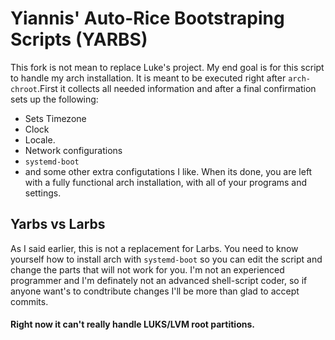 # Yiannis' Auto-Rice Bootstraping Scripts (YARBS)

This fork is not mean to replace Luke's project. My end goal is for this script to handle my arch installation. It is meant to be executed right after `arch-chroot`.First it collects all needed information and after a final confirmation sets up the following: 
- Sets Timezone
- Clock
- Locale.
- Network configurations
- `systemd-boot`
- and some other extra configutations I like.
When its done, you are left with a fully functional arch installation, with all of your programs and settings.

## Yarbs vs Larbs

As I said earlier, this is not a replacement for Larbs. You need to know yourself how to install arch with `systemd-boot` so you can edit the script and change the parts that will not work for you. 
I'm not an experienced programmer and I'm definately not an advanced shell-script coder, so if anyone want's to condtribute changes I'll be more than glad to accept commits. 

#### Right now it can't really handle LUKS/LVM root partitions. 